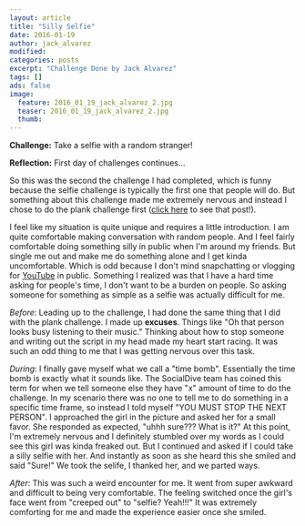 ```yaml
---
layout: article
title: "Silly Selfie"
date: 2016-01-19
author: jack_alvarez
modified:
categories: posts
excerpt: "Challenge Done by Jack Alvarez"
tags: []
ads: false
image:
  feature: 2016_01_19_jack_alvarez_2.jpg
  teaser: 2016_01_19_jack_alvarez_2.jpg
  thumb:
---
```


**Challenge:** Take a selfie with a random stranger!


**Reflection:** First day of challenges continues...

So this was the second the challenge I had completed, which is funny because the selfie challenge is typically the first one that people will do.  But something about this challenge made me extremely nervous and instead I chose to do the plank challenge first ([click here][1] to see that post!).  

I feel like my situation is quite unique and requires a little introduction.  I am quite comfortable making conversation with random people.  And I feel fairly comfortable doing something silly in public when I'm around my friends.  But single me out and make me do something alone and I get kinda uncomfortable.  Which is odd because I don't mind snapchatting or vlogging for [YouTube][2] in public.  Something I realized was that I have a hard time asking for people's time, I don't want to be a burden on people.  So asking someone for something as simple as a selfie was actually difficult for me.  

_Before_:
Leading up to the challenge, I had done the same thing that I did with the plank challenge.  I made up **excuses**.  Things like "Oh that person looks busy listening to their music."  Thinking about how to stop someone and writing out the script in my head made my heart start racing.  It was such an odd thing to me that I was getting nervous over this task.

_During_:
I finally gave myself what we call a "time bomb".  Essentially the time bomb is exactly what it sounds like.  The SocialDive team has coined this term for when we tell someone else they have "x" amount of time to do the challenge.  In my scenario there was no one to tell me to do something in a specific time frame, so instead I told myself "YOU MUST STOP THE NEXT PERSON".  I approached the girl in the picture and asked her for a small favor.  She responded as expected, "uhhh sure??? What is it?" At this point, I'm extremely nervous and I definitely stumbled over my words as I could see this girl was kinda freaked out.  But I continued and asked if I could take a silly selfie with her.  And instantly as soon as she heard this she smiled and said "Sure!"  We took the selife, I thanked her, and we parted ways.

_After_:
This was such a weird encounter for me.  It went from super awkward and difficult to being very comfortable.  The feeling switched once the girl's face went from "creeped out" to "selfie? Yeah!!!"  It was extremely comforting for me and made the experience easier once she smiled.  


[1]: http://socialdive.github.io/posts/jack-plank/
[2]: http://www.youtube.com/torchyhd